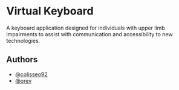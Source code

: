# Virtual Keyboard

A keyboard application designed for individuals with upper limb impairments to assist with communication and accessibility to new technologies.


## Authors

- [@colisseo92](https://github.com/Colisseo92)
- [@orev](https://github.com/Veronique1919)

